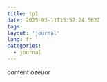 ```yaml
---
title: tp1
date: 2025-03-11T15:57:24.563Z
tags:
layout: 'journal'
lang: fr
categories: 
  - journal
---
```

content ozeuor